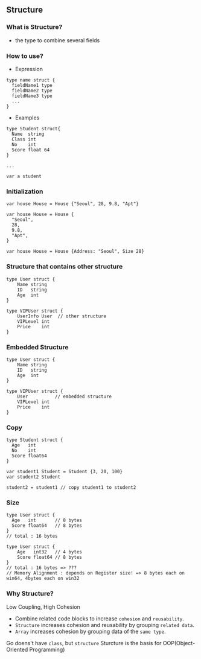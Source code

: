 ## Structure
### What is Structure?
- the type to combine several fields


### How to use?
- Expression
```
type name struct {
  fieldName1 type
  fieldName2 type
  fieldName3 type
  ...
}
```

- Examples
```
type Student struct{
  Name  string
  Class int
  No    int
  Score float 64
}

...

var a student
```

### Initialization
```
var house House = House {"Seoul", 28, 9.8, "Apt"}
```
```
var house House = House {
  "Seoul", 
  28, 
  9.8, 
  "Apt",
}
```
```
var house House = House {Address: "Seoul", Size 28}
```

### Structure that contains other structure
```
type User struct {
	Name string
	ID   string
	Age  int
}

type VIPUser struct {
	UserInfo User  // other structure
	VIPLevel int
	Price    int
}
```

### Embedded Structure
```
type User struct {
	Name string
	ID   string
	Age  int
}

type VIPUser struct {
	User          // embedded structure
	VIPLevel int
	Price    int
}
```

### Copy
```
type Student struct {
  Age   int
  No    int
  Score float64
}

var student1 Student = Student {3, 20, 100}
var student2 Student

student2 = student1 // copy student1 to student2
```

### Size
```
type User struct {
  Age   int       // 8 bytes
  Score float64   // 8 bytes
}
// total : 16 bytes
```
```
type User struct {
	Age   int32   // 4 bytes
	Score float64 // 8 bytes
}
// total : 16 bytes => ???
// Memory Alignment : depends on Register size! => 8 bytes each on win64, 4bytes each on win32
```


### Why Structure?
Low Coupling, High Cohesion
- Combine related code blocks to increase `cohesion` and `reusability`.
- `Structure` increases cohesion and reusability by grouping `related data`.
- `Array` increases cohesion by grouping data of the `same type`.

Go doens't have `class`, but `structure`
Sturcture is the basis for OOP(Object-Oriented Programming)